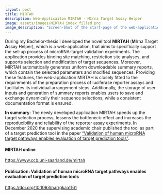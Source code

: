 ```yaml
---
layout: post
title: MIRTAH
description: Web-Applicaiton MIRTAH - MIrna Target Assay Helper
image: assets/images/MIRTAH_index_filled.png
image_description: "Screen-Shot of the start-page of the web-application MIRTAH"
---
```


During my Bachelor-thesis I developed the novel tool <b>MIRTAH</b> (<b>MI</b>rna <b>T</b>arget <b>A</b>ssay <b>H</b>elper), which is a web-application, that aims to specifically support the set-up process of microRNA-target validation experiments.
The application provides binding site matching, restriction site analyses, and supports selection and modification of target sequences.
Moreover, MIRTAH automatically generates uniform downloadable summary reports, which contain the selected parameters and modified sequences.
Providing these features, the web-application MIRTAH is closely fitted to the requirements of the preparation process of luciferase reporter assays and facilitates its individual arrangement steps.
Additionally, the storage of user inputs and generation of summary reports enables users to save and exchange dynamically their sequence selections, while a consistent documentation format is ensured.


<b>In summary</b>: The newly developed application MIRTAH speeds up the target selection process, lessens the bottleneck-effect and increases the reproducibility and reliability of the reporter assay experiments.
In December 2020 the supervising academic chair published the tool as part of a target prediction tool in the paper <a href="https://doi.org/10.1093/nar/gkaa1161" target="_blank">“Validation of human microRNA target pathways enables evaluation of target prediction tools”</a>.

<h4>MIRTAH online</h4>
<a href="https://www.ccb.uni-saarland.de/mirtah" target="_blank">https://www.ccb.uni-saarland.de/mirtah</a>

<h4>Publication: Validation of human microRNA target pathways enables evaluation of target prediction tools</h4>
<a href="https://doi.org/10.1093/nar/gkaa1161" target="_blank">https://doi.org/10.1093/nar/gkaa1161</a>
